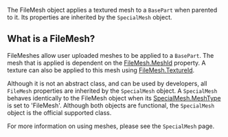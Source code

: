 The FileMesh object applies a textured mesh to a `BasePart` when parented to it.  Its properties are inherited by the `SpecialMesh` object.

## What is a FileMesh?

FileMeshes allow user uploaded meshes to be applied to a `BasePart`. The mesh that is applied is dependent on the [FileMesh.MeshId](https://developer.roblox.com/api-reference/property/FileMesh/MeshId) property. A texture can also be applied to this mesh using [FileMesh.TextureId](https://developer.roblox.com/api-reference/property/FileMesh/TextureId).

Although it is not an abstract class, and can be used by developers, all `FileMesh` properties are inherited by the `SpecialMesh` object. A `SpecialMesh` behaves identically to the FileMesh object when its [SpecialMesh.MeshType](https://developer.roblox.com/api-reference/property/SpecialMesh/MeshType) is set to 'FileMesh'. Although both objects are functional, the `SpecialMesh` object is the official supported class.

For more information on using meshes, please see the `SpecialMesh` page.